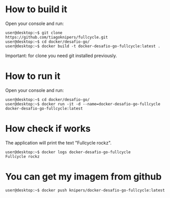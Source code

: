 # How to build it
Open your console and run:

```console
user@desktop:~$ git clone https://github.com/tiagoknipers/fullcycle.git
user@desktop:~$ cd docker/desafio-go/
user@desktop:~$ docker build -t docker-desafio-go-fullcycle:latest .
```

Important: for clone you need git installed previously.

# How to run it

Open your console and run:

```console
user@desktop:~$ cd docker/desafio-go/
user@desktop:~$ docker run -it -d --name=docker-desafio-go-fullcycle docker-desafio-go-fullcycle:latest
```
# How check if works

The application will print the text "Fullcycle rockz".

```console
user@desktop:~$ docker logs docker-desafio-go-fullcycle
Fullcycle rockz
```

# You can get my imagem from github

```console
user@desktop:~$ docker push knipers/docker-desafio-go-fullcycle:latest
```
